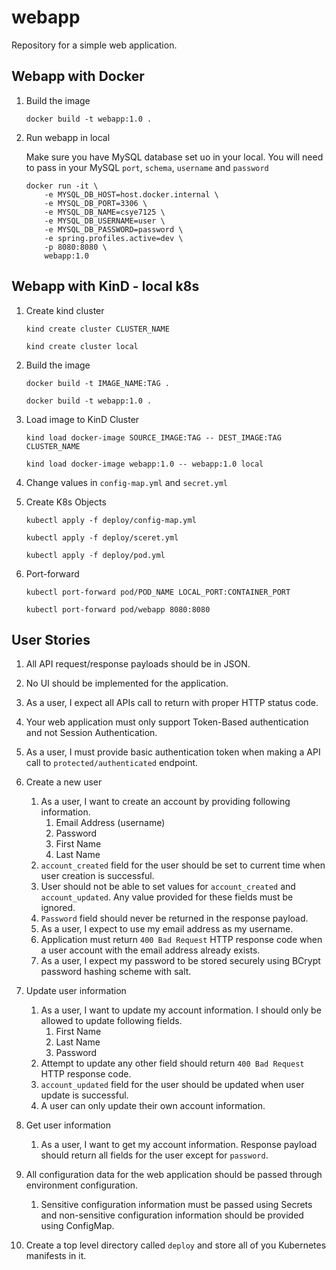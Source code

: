 # webapp

Repository for a simple web application.

## Webapp with Docker

1. Build the image

    ```
    docker build -t webapp:1.0 .
    ```

2. Run webapp in local

    Make sure you have MySQL database set uo in your local.
    You will need to pass in your MySQL `port`, `schema`, `username` and `password`

    ```
    docker run -it \
        -e MYSQL_DB_HOST=host.docker.internal \
        -e MYSQL_DB_PORT=3306 \
        -e MYSQL_DB_NAME=csye7125 \
        -e MYSQL_DB_USERNAME=user \
        -e MYSQL_DB_PASSWORD=password \
        -e spring.profiles.active=dev \
        -p 8080:8080 \
        webapp:1.0
    ```

## Webapp with KinD - local k8s

1. Create kind cluster

    ```
    kind create cluster CLUSTER_NAME

    kind create cluster local
    ```

2. Build the image

    ```
    docker build -t IMAGE_NAME:TAG .

    docker build -t webapp:1.0 .
    ```

3. Load image to KinD Cluster

    ```
    kind load docker-image SOURCE_IMAGE:TAG -- DEST_IMAGE:TAG CLUSTER_NAME

    kind load docker-image webapp:1.0 -- webapp:1.0 local
    ```

4. Change values in `config-map.yml` and `secret.yml`

5. Create K8s Objects

    ```
    kubectl apply -f deploy/config-map.yml

    kubectl apply -f deploy/sceret.yml

    kubectl apply -f deploy/pod.yml
    ```

6. Port-forward

    ```
    kubectl port-forward pod/POD_NAME LOCAL_PORT:CONTAINER_PORT

    kubectl port-forward pod/webapp 8080:8080
    ```

## User Stories

1. All API request/response payloads should be in JSON.

2. No UI should be implemented for the application.

3. As a user, I expect all APIs call to return with proper HTTP status code.

4. Your web application must only support Token-Based authentication and not Session Authentication.

5. As a user, I must provide basic authentication token when making a API call to `protected/authenticated` endpoint.

6. Create a new user

    1. As a user, I want to create an account by providing following information.
        1. Email Address (username)
        2. Password
        3. First Name
        4. Last Name
    2. `account_created` field for the user should be set to current time when user creation is successful.
    3. User should not be able to set values for `account_created` and `account_updated`. Any value provided for these fields must be ignored.
    4. `Password` field should never be returned in the response payload.
    5. As a user, I expect to use my email address as my username.
    6. Application must return `400 Bad Request` HTTP response code when a user account with the email address already exists.
    7. As a user, I expect my password to be stored securely using BCrypt password hashing scheme with salt.

7. Update user information

    1. As a user, I want to update my account information. I should only be allowed to update following fields.
        1. First Name
        2. Last Name
        3. Password
    2. Attempt to update any other field should return `400 Bad Request` HTTP response code.
    3. `account_updated` field for the user should be updated when user update is successful.
    4. A user can only update their own account information.

8. Get user information

    1. As a user, I want to get my account information. Response payload should return all fields for the user except for `password`.

9. All configuration data for the web application should be passed through environment configuration.

    1. Sensitive configuration information must be passed using Secrets and non-sensitive configuration information should be provided using ConfigMap.

10. Create a top level directory called `deploy` and store all of you Kubernetes manifests in it.
